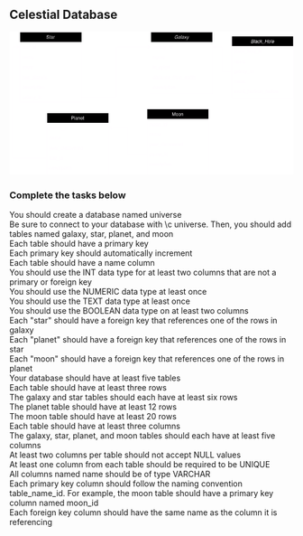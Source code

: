 ## Celestial Database

![img](Diagram.drawio.png)  

### Complete the tasks below
You should create a database named universe  
Be sure to connect to your database with \c universe. Then, you should add tables named galaxy, star, planet, and moon  
Each table should have a primary key  
Each primary key should automatically increment  
Each table should have a name column  
You should use the INT data type for at least two columns that are not a primary or foreign key  
You should use the NUMERIC data type at least once  
You should use the TEXT data type at least once  
You should use the BOOLEAN data type on at least two columns  
Each "star" should have a foreign key that references one of the rows in galaxy  
Each "planet" should have a foreign key that references one of the rows in star  
Each "moon" should have a foreign key that references one of the rows in planet  
Your database should have at least five tables  
Each table should have at least three rows  
The galaxy and star tables should each have at least six rows  
The planet table should have at least 12 rows  
The moon table should have at least 20 rows  
Each table should have at least three columns  
The galaxy, star, planet, and moon tables should each have at least five columns  
At least two columns per table should not accept NULL values  
At least one column from each table should be required to be UNIQUE  
All columns named name should be of type VARCHAR  
Each primary key column should follow the naming convention table_name_id. For example, the moon table should have a primary key column named moon_id  
Each foreign key column should have the same name as the column it is referencing  
